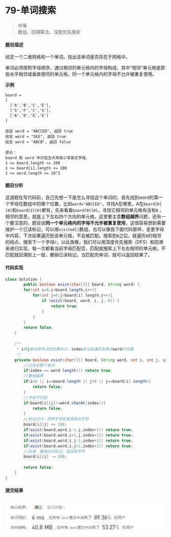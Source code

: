 # 79-单词搜索
>中等  
>数组、回溯算法、深度优先搜索

#### 题目描述

给定一个二维网格和一个单词，找出该单词是否存在于网格中。

单词必须按照字母顺序，通过相邻的单元格内的字母构成，其中“相邻”单元格是那些水平相邻或垂直相邻的单元格。同一个单元格内的字母不允许被重复使用。

**示例**

```
board =
[
  ['A','B','C','E'],
  ['S','F','C','S'],
  ['A','D','E','E']
]

给定 word = "ABCCED", 返回 true
给定 word = "SEE", 返回 true
给定 word = "ABCB", 返回 false

提示：
board 和 word 中只包含大写和小写英文字母。
1 <= board.length <= 200
1 <= board[i].length <= 200
1 <= word.length <= 10^3
```



#### 题目分析

这道题在写代码前，自己先想一下是怎么寻找这个单词的，首先找到word的第一个字母在数组中的哪个位置，比如`word="ABCCED"`，寻找A在哪里。A在`board[0][0]`和`board[2][0]`都有，先来看看`board[0][0]`，寻找它相邻的单元格有没有`B` ，相邻的意思，就是上下左右四个方向的单元格，这里要主意**数组越界**问题，还有一个要注意的，题目说**同一个单元格内的字母不允许被重复使用**，这很容易想到需要维护一个已读标记，可以用`visited[]`数组，也可以像我下面代码那样，变更字母中内容，下次如果遍历到该单元格，不会被匹配。搜索到`B`之后，就遍历`B`的相邻的结点，搜索下一个字母`C`，以此类推，我们可以用深度优先搜索（DFS）和回溯来递归实现，每一次都看当前字母匹配否，匹配就搜索上下左右相邻的单元格，不匹配就回溯到上一层，撤销已读标记。当匹配完单词，就可以返回结果了。



#### 代码实现

```java
class Solution {
        public boolean exist(char[][] board, String word) {
        for(int i=0;i<board.length;i++){
            for(int j=0;j<board[i].length;j++){
                if (exist(board, word, i, j, 0)) {
                    return true;
                }
            }
        }
        return false;
    }

    /**
     * i和j是当前节点的位置标示，index是当前遍历到单词word的位置
     */
    private boolean exist(char[][] board, String word, int i, int j, int index){
        //已找全整个单词
        if(index == word.length()) return true;
        //数组越界
        if(i<0 || i==board.length || j<0 || j==board[i].length){
            return false;
        }
        //字母不匹配
        if(board[i][j]!=word.charAt(index)){
            return false;
        }
        //标记访问：把原字母变更成其他字符
        board[i][j] += 100;
        if(exist(board,word,i-1,j,index+1)) return true;
        if(exist(board,word,i+1,j,index+1)) return true;
        if(exist(board,word,i,j-1,index+1)) return true;
        if(exist(board,word,i,j+1,index+1)) return true;
        //回溯，撤销访问标记，变回原字符
        board[i][j] -= 100;
    
        return false;
    }
}
```

#### 提交结果

![79提交结果图](https://github.com/hinkleung/leetcode/blob/main/solution/79-单词搜索/79-pic.png)